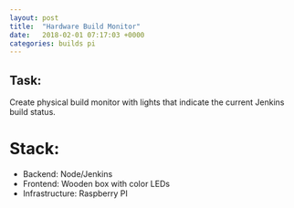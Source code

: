 ```yaml
---
layout: post
title:  "Hardware Build Monitor"
date:   2018-02-01 07:17:03 +0000
categories: builds pi
---
```


## Task:
Create physical build monitor with lights that indicate the current Jenkins build status.

# Stack:
- Backend: Node/Jenkins
- Frontend: Wooden box with color LEDs
- Infrastructure: Raspberry PI






